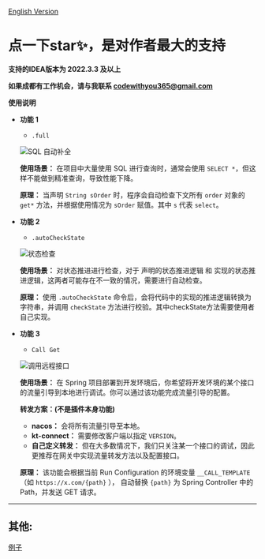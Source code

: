 [English Version](README-EN.md)

# 点一下star✨，是对作者最大的支持

**支持的IDEA版本为 2022.3.3 及以上**

**如果成都有工作机会，请与我联系 codewithyou365@gmail.com**

**使用说明**

- **功能 1**
    - `.full`

  ![SQL 自动补全](https://media.githubusercontent.com/media/codewithyou365/idea_plugin_for_java/refs/heads/main/src/main/resources/gif/AutoFullSqlSelect.gif)

  **使用场景：**
  在项目中大量使用 SQL 进行查询时，通常会使用 `SELECT *`，但这样不能做到精准查询，导致性能下降。

  **原理：**
  当声明 `String sOrder` 时，程序会自动检查下文所有 `order` 对象的 `get*` 方法，并根据使用情况为 `sOrder` 赋值。其中 `s` 代表 `select`。

- **功能 2**
    - `.autoCheckState`

  ![状态检查](https://media.githubusercontent.com/media/codewithyou365/idea_plugin_for_java/refs/heads/main/src/main/resources/gif/CheckState.gif)

  **使用场景：**
  对状态推进进行检查，对于 声明的状态推进逻辑 和 实现的状态推进逻辑，这两者可能存在不一致的情况，需要进行自动检查。

  **原理：**
  使用 `.autoCheckState` 命令后，会将代码中的实现的推进逻辑转换为字符串，并调用 `checkState` 方法进行校验。其中checkState方法需要使用者自己实现。

- **功能 3**
    - `Call Get`

  ![调用远程接口](https://media.githubusercontent.com/media/codewithyou365/idea_plugin_for_java/refs/heads/main/src/main/resources/gif/CallRemoteAction.gif)

  **使用场景：**
  在 Spring 项目部署到开发环境后，你希望将开发环境的某个接口的流量引导到本地进行调试。你可以通过该功能完成流量引导的配置。

  **转发方案：(不是插件本身功能)**
    - **nacos：** 会将所有流量引导至本地。
    - **kt-connect：** 需要修改客户端以指定 `VERSION`。
    - **自己定义转发：** 但在大多数情况下，我们只关注某一个接口的调试，因此更推荐在网关中实现流量转发方法以及配置接口。

  **原理：**
  该功能会根据当前 Run Configuration 的环境变量 `__CALL_TEMPLATE`（如 `https://x.com/{path}` ），
  自动替换 `{path}` 为 Spring Controller 中的 Path，并发送 GET 请求。

---

## 其他:

  [例子](https://github.com/codewithyou365/idea_plugin_for_java/tree/main/src/main/java/org/codewithyou365/easyjava/example)

